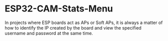 # ESP32-CAM-Stats-Menu
In projects where ESP boards act as APs or Soft APs, it is always a matter of how to identify the IP created by the board and view the specified username and password at the same time.
